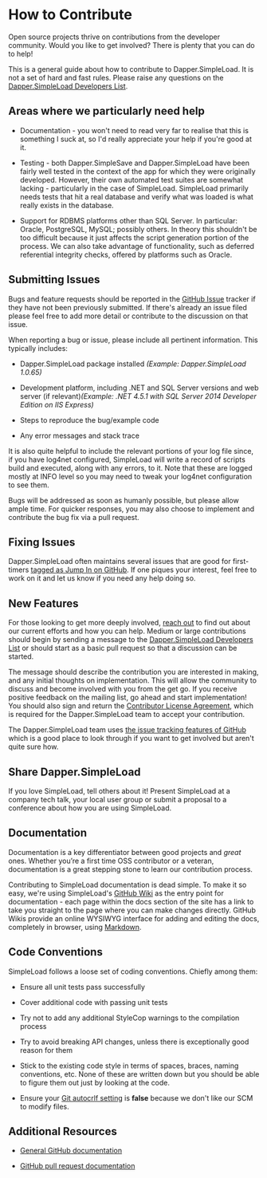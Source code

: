 # How to Contribute
Open source projects thrive on contributions from the developer community. Would you like to get involved? There is plenty that you can do to help!

This is a general guide about how to contribute to Dapper.SimpleLoad. It is not a set of hard and fast rules. Please raise any questions on the [Dapper.SimpleLoad Developers List](https://groups.google.com/forum/#!forum/dappersimpleload-developers).

## Areas where we particularly need help

* Documentation - you won't need to read very far to realise that this is something I suck at, so I'd really appreciate your help if you're good at it.

* Testing - both Dapper.SimpleSave and Dapper.SimpleLoad have been fairly well tested in the context of the app for which they were originally developed. However, their own automated test suites are somewhat lacking - particularly in the case of SimpleLoad. SimpleLoad primarily needs tests that hit a real database and verify what was loaded is what really exists in the database.

* Support for RDBMS platforms other than SQL Server. In particular: Oracle, PostgreSQL, MySQL; possibly others. In theory this shouldn't be too difficult because it just affects the script generation portion of the process. We can also take advantage of functionality, such as deferred referential integrity checks, offered by platforms such as Oracle.

## Submitting Issues

Bugs and feature requests should be reported in the [GitHub Issue](https://github.com/Paymentsense/Dapper.SimpleLoad/issues) tracker if they have not been previously submitted. If there's already an issue filed please feel free to add more detail or contribute to the discussion on that issue.

When reporting a bug or issue, please include all pertinent information. This typically includes:

* Dapper.SimpleLoad package installed _(Example: Dapper.SimpleLoad 1.0.65)_

* Development platform, including .NET and SQL Server versions and web server (if relevant)_(Example: .NET 4.5.1 with SQL Server 2014 Developer Edition on IIS Express)_

* Steps to reproduce the bug/example code

* Any error messages and stack trace

It is also quite helpful to include the relevant portions of your log file since, if you have log4net configured, SimpleLoad will write a record of scripts build and executed, along with any errors, to it. Note that these are logged mostly at INFO level so you may need to tweak your log4net configuration to see them.

Bugs will be addressed as soon as humanly possible, but please allow ample time. For quicker responses, you may also choose to implement and contribute the bug fix via a pull request.

## Fixing Issues

Dapper.SimpleLoad often maintains several issues that are good for first-timers [tagged as Jump In on GitHub](https://github.com/Paymentsense/Dapper.SimpleLoad/issues?labels=Jump+In&milestone=&page=1&sort=updated&state=open). If one piques your interest, feel free to work on it and let us know if you need any help doing so.

## New Features

For those looking to get more deeply involved, [reach out](https://groups.google.com/forum/#!forum/dappersimpleload-developers) to find out about our current efforts and how you can help. Medium or large contributions should begin by sending a message to the [Dapper.SimpleLoad Developers List](https://groups.google.com/forum/#!forum/dappersimpleload-developers) or should start as a basic pull request so that a discussion can be started.

The message should describe the contribution you are interested in making, and any initial thoughts on implementation. This will allow the community to discuss and become involved with you from the get go. If you receive positive feedback on the mailing list, go ahead and start implementation! You should also sign and return the [Contributor License Agreement](https://www.clahub.com/agreements/Paymentsense/Dapper.SimpleLoad), which is required for the Dapper.SimpleLoad team to accept your contribution.

The Dapper.SimpleLoad team uses [the issue tracking features of GitHub](https://github.com/Paymentsense/Dapper.SimpleLoad/issues) which is a good place to look through if you want to get involved but aren't quite sure how.

## Share Dapper.SimpleLoad

If you love SimpleLoad, tell others about it! Present SimpleLoad at a company tech talk, your local user group or submit a proposal to a conference about how you are using SimpleLoad.</p>

## Documentation

Documentation is a key differentiator between good projects and _great_ ones. Whether you’re a first time OSS contributor or a veteran, documentation is a great stepping stone to learn our contribution process.

Contributing to SimpleLoad documentation is dead simple. To make it so easy, we're using SimpleLoad's [GitHub Wiki](https://github.com/Paymentsense/Dapper.SimpleLoad/wiki) as the entry point for documentation - each page within the docs section of the site has a link to take you straight to the page where you can make changes directly. GitHub Wikis provide an online WYSIWYG interface for adding and editing the docs, completely in browser, using [Markdown](https://daringfireball.net/projects/markdown/).

## Code Conventions

SimpleLoad follows a loose set of coding conventions. Chiefly among them:

* Ensure all unit tests pass successfully

* Cover additional code with passing unit tests

* Try not to add any additional StyleCop warnings to the compilation process

* Try to avoid breaking API changes, unless there is exceptionally good reason for them

* Stick to the existing code style in terms of spaces, braces, naming conventions, etc. None of these are written down but you should be able to figure them out just by looking at the code.

* Ensure your [Git autocrlf setting](https://help.github.com/articles/dealing-with-line-endings) is **false** because we don't like our SCM to modify files.

## Additional Resources

* [General GitHub documentation](http://help.github.com/)

* [GitHub pull request documentation](http://help.github.com/send-pull-requests/)

